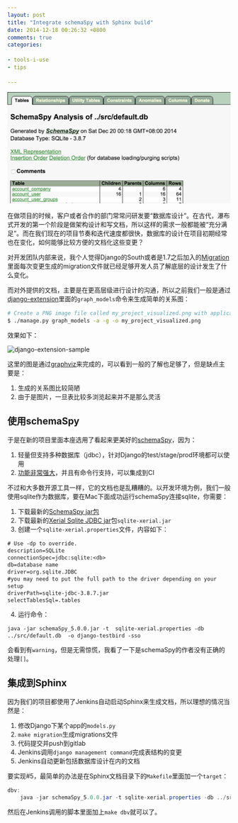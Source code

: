 ```yaml
---
layout: post
title: "Integrate schemaSpy with Sphinx build"
date: 2014-12-18 00:26:32 +0800
comments: true
categories:

- tools-i-use
- tips

---
```



![schemaSpy](/downloads/images/2014_12/schemaSpy.png "schemaSpy")

在做项目的时候，客户或者合作的部门常常问研发要“数据库设计”。在古代，瀑布式开发的第一个阶段是做架构设计和写文档，所以这样的需求一般都能被“充分满足”。而在我们现在的项目节奏和迭代速度都很快，数据库的设计在项目初期经常也在变化，如何能够比较方便的文档化这些变更？

对开发团队内部来说，我个人觉得Django的South或者是1.7之后加入的[Migration](https://lenciel.com/2014/08/django-1-dot-7-migrations/)里面每次变更生成的migration文件就已经足够开发人员了解底层的设计发生了什么变化。

而对外提供的文档，主要是在更高层级进行设计的沟通，所以之前我们一般是通过[django-extension](https://github.com/django-extensions/django-extensions)里面的`graph_models`命令来生成简单的关系图：

``` bash
# Create a PNG image file called my_project_visualized.png with application grouping
$ ./manage.py graph_models -a -g -o my_project_visualized.png
```

效果如下：

<img src="{{ site.static_base }}/downloads/images/2014_12/django_extension.svg" title="django-extension-sample" alt="django-extension-sample"/>

这里的图是通过[graphviz](http://www.graphviz.org/)来完成的，可以看到一般的了解也足够了，但是缺点主要是：

1. 生成的关系图比较简陋
2. 由于是图片，一旦表比较多浏览起来并不是那么灵活

## 使用schemaSpy

于是在新的项目里面本座选用了看起来更美好的[schemaSpy](http://schemaspy.sourceforge.net/)，因为：

1. 轻量但支持多种数据库（jdbc），针对Django的test/stage/prod环境都可以使用
2. [功能非常强大](http://schemaspy.sourceforge.net/sample/)，并且有命令行支持，可以集成到CI

不过和大多数开源工具一样，它的文档也是乱糟糟的。以开发环境为例，我们一般使用sqlite作为数据库，要在Mac下面成功运行schemaSpy连接sqlite，你需要：

1. 下载最新的[SchemaSpy jar包](http://sourceforge.net/projects/schemaspy/files/)
2. 下载最新的[Xerial Sqlite JDBC jar](https://bitbucket.org/xerial/sqlite-jdbc
)包`sqlite-xerial.jar`
3. 创建一个`sqlite-xerial.properties`文件，内容如下：

```
# Use -dp to override.
description=SQLite
connectionSpec=jdbc:sqlite:<db>
db=database name
driver=org.sqlite.JDBC
#you may need to put the full path to the driver depending on your setup
driverPath=sqlite-jdbc-3.8.7.jar
selectTablesSql=.tables
```

4. 运行命令：

```
java -jar schemaSpy_5.0.0.jar -t  sqlite-xerial.properties -db ../src/default.db  -o django-testbird -sso
```

会看到有`warning`，但是无需惊慌，我看了一下是schemaSpy的作者没有正确的处理`[]`。


## 集成到Sphinx

因为我们的项目都使用了Jenkins自动启动Sphinx来生成文档，所以理想的情况当然是：

1. 修改Django下某个app的`models.py`
2. `make migration`生成migrations文件
3. 代码提交并push到gitlab
4. Jenkins调用`django management command`完成表结构的变更
5. Jenkins自动更新包括数据库设计在内的文档

要实现#5，最简单的办法是在Sphinx文档目录下的`Makefile`里面加一个`target`：

```java
dbv:
    java -jar schemaSpy_5.0.0.jar -t sqlite-xerial.properties -db ../src/default.db  -o _db_virtualization/django-testproject -sso
```

然后在Jenkins调用的脚本里面加上`make dbv`就可以了。
